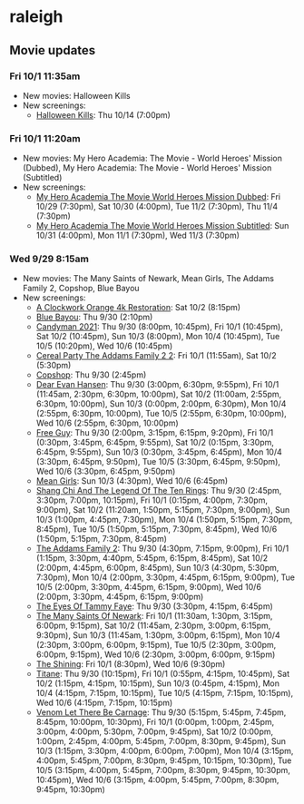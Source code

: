 # raleigh

## Movie updates
### Fri 10/1 11:35am
* New movies: Halloween Kills
* New screenings: 
    * [Halloween Kills](https://drafthouse.com/raleigh/show/halloween-kills): Thu 10/14 (7:00pm)

### Fri 10/1 11:20am
* New movies: My Hero Academia: The Movie - World Heroes' Mission (Dubbed), My Hero Academia: The Movie - World Heroes' Mission (Subtitled)
* New screenings: 
    * [My Hero Academia The Movie World Heroes Mission Dubbed](https://drafthouse.com/raleigh/show/my-hero-academia-the-movie-world-heroes-mission-dubbed): Fri 10/29 (7:30pm), Sat 10/30 (4:00pm), Tue 11/2 (7:30pm), Thu 11/4 (7:30pm)
    * [My Hero Academia The Movie World Heroes Mission Subtitled](https://drafthouse.com/raleigh/show/my-hero-academia-the-movie-world-heroes-mission-subtitled): Sun 10/31 (4:00pm), Mon 11/1 (7:30pm), Wed 11/3 (7:30pm)

### Wed 9/29 8:15am
* New movies: The Many Saints of Newark, Mean Girls, The Addams Family 2, Copshop, Blue Bayou
* New screenings: 
    * [A Clockwork Orange 4k Restoration](https://drafthouse.com/raleigh/show/a-clockwork-orange-4k-restoration): Sat 10/2 (8:15pm)
    * [Blue Bayou](https://drafthouse.com/raleigh/show/blue-bayou): Thu 9/30 (2:10pm)
    * [Candyman 2021](https://drafthouse.com/raleigh/show/candyman-2021): Thu 9/30 (8:00pm, 10:45pm), Fri 10/1 (10:45pm), Sat 10/2 (10:45pm), Sun 10/3 (8:00pm), Mon 10/4 (10:45pm), Tue 10/5 (10:20pm), Wed 10/6 (10:45pm)
    * [Cereal Party The Addams Family 2 2](https://drafthouse.com/raleigh/show/cereal-party-the-addams-family-2-2): Fri 10/1 (11:55am), Sat 10/2 (5:30pm)
    * [Copshop](https://drafthouse.com/raleigh/show/copshop): Thu 9/30 (2:45pm)
    * [Dear Evan Hansen](https://drafthouse.com/raleigh/show/dear-evan-hansen): Thu 9/30 (3:00pm, 6:30pm, 9:55pm), Fri 10/1 (11:45am, 2:30pm, 6:30pm, 10:00pm), Sat 10/2 (11:00am, 2:55pm, 6:30pm, 10:00pm), Sun 10/3 (0:00pm, 2:00pm, 6:30pm), Mon 10/4 (2:55pm, 6:30pm, 10:00pm), Tue 10/5 (2:55pm, 6:30pm, 10:00pm), Wed 10/6 (2:55pm, 6:30pm, 10:00pm)
    * [Free Guy](https://drafthouse.com/raleigh/show/free-guy): Thu 9/30 (2:00pm, 3:15pm, 6:15pm, 9:20pm), Fri 10/1 (0:30pm, 3:45pm, 6:45pm, 9:55pm), Sat 10/2 (0:15pm, 3:30pm, 6:45pm, 9:55pm), Sun 10/3 (0:30pm, 3:45pm, 6:45pm), Mon 10/4 (3:30pm, 6:45pm, 9:50pm), Tue 10/5 (3:30pm, 6:45pm, 9:50pm), Wed 10/6 (3:30pm, 6:45pm, 9:50pm)
    * [Mean Girls](https://drafthouse.com/raleigh/show/mean-girls): Sun 10/3 (4:30pm), Wed 10/6 (6:45pm)
    * [Shang Chi And The Legend Of The Ten Rings](https://drafthouse.com/raleigh/show/shang-chi-and-the-legend-of-the-ten-rings): Thu 9/30 (2:45pm, 3:30pm, 7:00pm, 10:15pm), Fri 10/1 (0:15pm, 4:00pm, 7:30pm, 9:00pm), Sat 10/2 (11:20am, 1:50pm, 5:15pm, 7:30pm, 9:00pm), Sun 10/3 (1:00pm, 4:45pm, 7:30pm), Mon 10/4 (1:50pm, 5:15pm, 7:30pm, 8:45pm), Tue 10/5 (1:50pm, 5:15pm, 7:30pm, 8:45pm), Wed 10/6 (1:50pm, 5:15pm, 7:30pm, 8:45pm)
    * [The Addams Family 2](https://drafthouse.com/raleigh/show/the-addams-family-2): Thu 9/30 (4:30pm, 7:15pm, 9:00pm), Fri 10/1 (1:15pm, 3:30pm, 4:40pm, 5:45pm, 6:15pm, 8:45pm), Sat 10/2 (2:00pm, 4:45pm, 6:00pm, 8:45pm), Sun 10/3 (4:30pm, 5:30pm, 7:30pm), Mon 10/4 (2:00pm, 3:30pm, 4:45pm, 6:15pm, 9:00pm), Tue 10/5 (2:00pm, 3:30pm, 4:45pm, 6:15pm, 9:00pm), Wed 10/6 (2:00pm, 3:30pm, 4:45pm, 6:15pm, 9:00pm)
    * [The Eyes Of Tammy Faye](https://drafthouse.com/raleigh/show/the-eyes-of-tammy-faye): Thu 9/30 (3:30pm, 4:15pm, 6:45pm)
    * [The Many Saints Of Newark](https://drafthouse.com/raleigh/show/the-many-saints-of-newark): Fri 10/1 (11:30am, 1:30pm, 3:15pm, 6:00pm, 9:15pm), Sat 10/2 (11:45am, 2:30pm, 3:00pm, 6:15pm, 9:30pm), Sun 10/3 (11:45am, 1:30pm, 3:00pm, 6:15pm), Mon 10/4 (2:30pm, 3:00pm, 6:00pm, 9:15pm), Tue 10/5 (2:30pm, 3:00pm, 6:00pm, 9:15pm), Wed 10/6 (2:30pm, 3:00pm, 6:00pm, 9:15pm)
    * [The Shining](https://drafthouse.com/raleigh/show/the-shining): Fri 10/1 (8:30pm), Wed 10/6 (9:30pm)
    * [Titane](https://drafthouse.com/raleigh/show/titane): Thu 9/30 (10:15pm), Fri 10/1 (0:55pm, 4:15pm, 10:45pm), Sat 10/2 (1:15pm, 4:15pm, 10:15pm), Sun 10/3 (0:45pm, 4:15pm), Mon 10/4 (4:15pm, 7:15pm, 10:15pm), Tue 10/5 (4:15pm, 7:15pm, 10:15pm), Wed 10/6 (4:15pm, 7:15pm, 10:15pm)
    * [Venom Let There Be Carnage](https://drafthouse.com/raleigh/show/venom-let-there-be-carnage): Thu 9/30 (5:15pm, 5:45pm, 7:45pm, 8:45pm, 10:00pm, 10:30pm), Fri 10/1 (0:00pm, 1:00pm, 2:45pm, 3:00pm, 4:00pm, 5:30pm, 7:00pm, 9:45pm), Sat 10/2 (0:00pm, 1:00pm, 2:45pm, 4:00pm, 5:45pm, 7:00pm, 8:30pm, 9:45pm), Sun 10/3 (1:15pm, 3:30pm, 4:00pm, 6:00pm, 7:00pm), Mon 10/4 (3:15pm, 4:00pm, 5:45pm, 7:00pm, 8:30pm, 9:45pm, 10:15pm, 10:30pm), Tue 10/5 (3:15pm, 4:00pm, 5:45pm, 7:00pm, 8:30pm, 9:45pm, 10:30pm, 10:45pm), Wed 10/6 (3:15pm, 4:00pm, 5:45pm, 7:00pm, 8:30pm, 9:45pm, 10:30pm)

